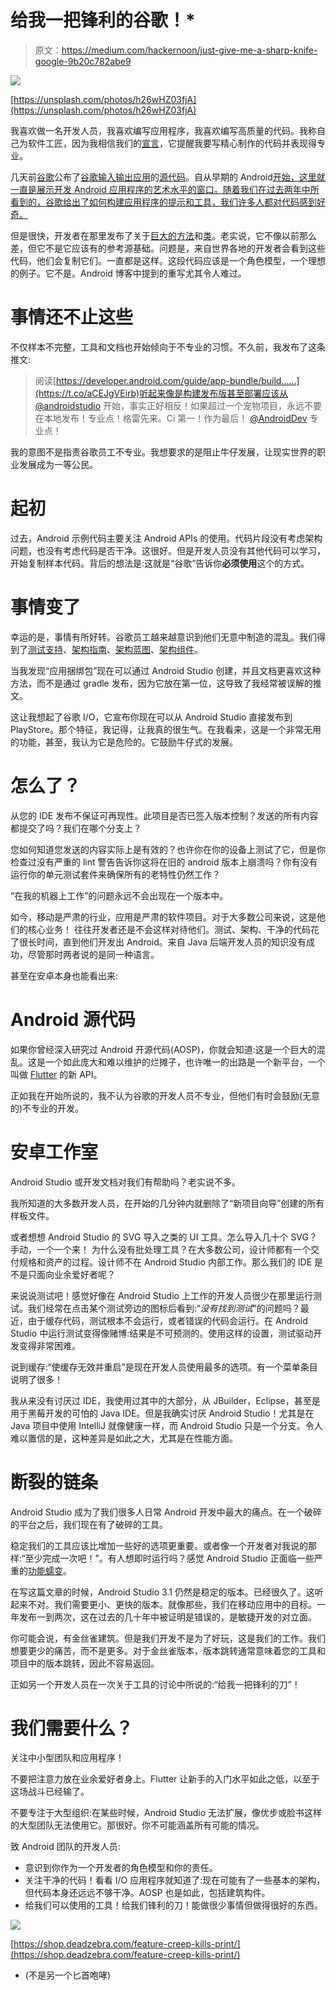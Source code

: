 # 给我一把锋利的谷歌！*

> 原文：<https://medium.com/hackernoon/just-give-me-a-sharp-knife-google-9b20c782abe9>

![](img/1c88f98b2420769f1ddbb9588a657574.png)

[https://unsplash.com/photos/h26wHZ03fjA](https://unsplash.com/photos/h26wHZ03fjA)

我喜欢做一名开发人员，我喜欢编写应用程序，我喜欢编写高质量的代码。我称自己为软件工匠，因为我相信我们的[宣言](http://manifesto.softwarecraftsmanship.org/)，它提醒我要写精心制作的代码并表现得专业。

几天前[谷歌](https://hackernoon.com/tagged/google)公布了[谷歌输入输出应用](https://play.google.com/store/apps/details?id=com.google.samples.apps.iosched)的[源代码](https://github.com/google/iosched)。自从早期的 Android[开始，这里就一直是展示开发 Android 应用程序的艺术水平的窗口。随着我们在过去两年中所看到的，谷歌给出了如何构建应用程序的提示和工具，我们许多人都对代码感到好奇。](https://hackernoon.com/tagged/android)

但是很快，开发者在那里发布了关于[巨大的方法](https://github.com/google/iosched/blob/master/mobile/src/main/java/com/google/samples/apps/iosched/ui/schedule/ScheduleFragment.kt)和[类](https://github.com/google/iosched/blob/master/mobile/src/main/java/com/google/samples/apps/iosched/ui/schedule/ScheduleViewModel.kt)。老实说，它不像以前那么差，但它不是它应该有的参考源基础。问题是，来自世界各地的开发者会看到这些代码，他们会复制它们。一直都是这样。这段代码应该是一个角色模型，一个理想的例子。它不是。Android 博客中提到的重写尤其令人难过。

# 事情还不止这些

不仅样本不完整，工具和文档也开始倾向于不专业的习惯。不久前，我发布了这条推文:

> 阅读[https://developer.android.com/guide/app-bundle/build……](https://t.co/aCEJgVEirb)听起来像是构建发布版甚至部署应该从 [@androidstudio](https://twitter.com/androidstudio) 开始，事实正好相反！如果超过一个宠物项目，永远不要在本地发布！专业点！格雷先来。Ci 第一！作为最后！ [@AndroidDev](https://twitter.com/AndroidDev) 专业点！

我的意图不是指责谷歌员工不专业。我想要求的是阻止牛仔发展，让现实世界的职业发展成为一等公民。

# 起初

过去，Android 示例代码主要关注 Android APIs 的使用。代码片段没有考虑架构问题，也没有考虑代码是否干净。这很好。但是开发人员没有其他代码可以学习，开始复制样本代码。背后的想法是:这就是“谷歌”告诉你**必须使用**这个的方式。

# 事情变了

幸运的是，事情有所好转。谷歌员工越来越意识到他们无意中制造的混乱。我们得到了[测试支持](https://developer.android.com/training/testing/)、[架构指南](https://developer.android.com/jetpack/docs/guide)、[架构蓝图](https://github.com/googlesamples/android-architecture)、[架构组件](https://developer.android.com/topic/libraries/architecture/)。

当我发现“应用捆绑包”现在可以通过 Android Studio 创建，并且文档更喜欢这种方法，而不是通过 gradle 发布，因为它放在第一位，这导致了我经常被误解的推文。

这让我想起了谷歌 I/O，它宣布你现在可以从 Android Studio 直接发布到 PlayStore。那个特征，我记得，让我真的很生气。在我看来，这是一个非常无用的功能，甚至，我认为它是危险的。它鼓励牛仔式的发展。

# 怎么了？

从您的 IDE 发布不保证可再现性。此项目是否已签入版本控制？发送的所有内容都提交了吗？我们在哪个分支上？

您如何知道您发送的内容实际上是有效的？也许你在你的设备上测试了它，但是你检查过没有严重的 lint 警告告诉你这将在旧的 android 版本上崩溃吗？你有没有运行你的单元测试套件来确保所有的老特性仍然工作？

“在我的机器上工作”的问题永远不会出现在一个版本中。

如今，移动是严肃的行业，应用是严肃的软件项目。对于大多数公司来说，这是他们的核心业务！
往往开发者还是不会这样对待他们。测试、架构、干净的代码花了很长时间，直到他们开发出 Android。来自 Java 后端开发人员的知识没有成功，尽管那时两者说的是同一种语言。

甚至在安卓本身也能看出来:

# Android 源代码

如果你曾经深入研究过 Android 开源代码(AOSP)，你就会知道:这是一个巨大的混乱。这是一个如此庞大和难以维护的烂摊子，也许唯一的出路是一个新平台，一个叫做 [Flutter](https://flutter.io/) 的新 API。

正如我在开始所说的，我不认为谷歌的开发人员不专业，但他们有时会鼓励(无意的)不专业的开发。

# 安卓工作室

Android Studio 或开发文档对我们有帮助吗？老实说不多。

我所知道的大多数开发人员，在开始的几分钟内就删除了“新项目向导”创建的所有样板文件。

或者想想 Android Studio 的 SVG 导入之类的 UI 工具。怎么导入几十个 SVG？手动，一个一个来！
为什么没有批处理工具？在大多数公司，设计师都有一个交付规格和资产的过程。设计师不在 Android Studio 内部工作。那么我们的 IDE 是不是只面向业余爱好者呢？

来说说测试吧！感觉好像在 Android Studio 上工作的开发人员很少在那里运行测试。我们经常在点击某个测试旁边的图标后看到:“*没有找到测试*”的问题吗？最近，由于缓存代码，测试根本不会运行，或者错误的代码会运行。在 Android Studio 中运行测试变得像赌博:结果是不可预测的。使用这样的设置，测试驱动开发变得非常困难。

说到缓存:“使缓存无效并重启”是现在开发人员使用最多的选项。有一个菜单条目说明了很多！

我从来没有讨厌过 IDE，我使用过其中的大部分，从 JBuilder，Eclipse，甚至是用于黑莓开发的可怕的 Java IDE。但是我确实讨厌 Android Studio！尤其是在 Java 项目中使用 IntelliJ 就像健康一样，而 Android Studio 只是一个分支。令人难以置信的是，这种差异是如此之大，尤其是在性能方面。

# 断裂的链条

Android Studio 成为了我们很多人日常 Android 开发中最大的痛点。在一个破碎的平台之后，我们现在有了破碎的工具。

稳定我们的工具应该比增加一些好的选项更重要。或者像一个开发者对我说的那样:“至少完成一次吧！”。有人想即时运行吗？感觉 Android Studio 正面临一些严重的[功能蠕变](https://en.wikipedia.org/wiki/Feature_creep)。

在写这篇文章的时候，Android Studio 3.1 仍然是稳定的版本。已经很久了。这听起来不对。我们需要更小、更快的版本。就像那些，我们在移动应用中的目标。一年发布一到两次，这在过去的几十年中被证明是错误的，是敏捷开发的对立面。

你可能会说，有金丝雀建筑。但是我们开发不是为了好玩，这是我们的工作。我们想要更少的痛苦，而不是更多。对于金丝雀版本，版本跳转通常意味着您的工具和项目中的版本跳转，因此不容易返回。

正如另一个开发人员在一次关于工具的讨论中所说的:“给我一把锋利的刀”！

# 我们需要什么？

关注中小型团队和应用程序！

不要把注意力放在业余爱好者身上。Flutter 让新手的入门水平如此之低，以至于这场战斗已经输了。

不要专注于大型组织:在某些时候，Android Studio 无法扩展，像优步或脸书这样的大型团队无法使用它。那很好。你不可能涵盖所有可能的情况。

致 Android 团队的开发人员:

*   意识到你作为一个开发者的角色模型和你的责任。
*   关注干净的代码！看看 I/O 应用程序就知道了:现在可能有了一些基本的架构，但代码本身还远远不够干净。AOSP 也是如此，包括建筑构件。
*   给我们可以使用的工具！给我们锋利的刀！能做很少事情但做得很好的东西。

![](img/56902d2345530ee94ff068d9449d10e7.png)

[https://shop.deadzebra.com/feature-creep-kills-print/](https://shop.deadzebra.com/feature-creep-kills-print/)

*   (不是另一个匕首咆哮)